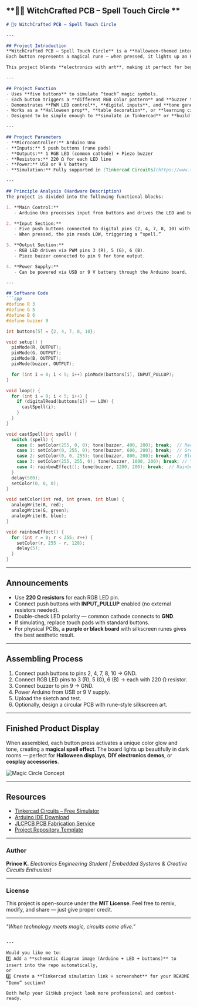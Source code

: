 **🧙‍♀️ WitchCrafted PCB – Spell Touch Circle **
---

````markdown
# 🧙‍♀️ WitchCrafted PCB – Spell Touch Circle

---

## Project Introduction
**WitchCrafted PCB – Spell Touch Circle** is a **Halloween-themed interactive magic board** powered by **Arduino Uno**.  
Each button represents a magical rune — when pressed, it lights up an RGB LED in colorful patterns and plays a short sound effect, simulating a spell-casting experience.  

This project blends **electronics with art**, making it perfect for beginners, makers, and Halloween contest entries such as **JLCPCB’s “Colorful Silkscreen Magic”**.

---

## Project Function
- Uses **five buttons** to simulate “touch” magic symbols.  
- Each button triggers a **different RGB color pattern** and **buzzer tone**.  
- Demonstrates **PWM LED control**, **digital inputs**, and **tone generation**.  
- Works as a **Halloween prop**, **table decoration**, or **learning circuit**.  
- Designed to be simple enough to **simulate in Tinkercad** or **build physically**.  

---

## Project Parameters
- **Microcontroller:** Arduino Uno  
- **Inputs:** 5 push buttons (rune pads)  
- **Outputs:** 1 RGB LED (common cathode) + Piezo buzzer  
- **Resistors:** 220 Ω for each LED line  
- **Power:** USB or 9 V battery  
- **Simulation:** Fully supported in [Tinkercad Circuits](https://www.tinkercad.com/circuits) or [Wokwi](https://wokwi.com)  

---

## Principle Analysis (Hardware Description)
The project is divided into the following functional blocks:

1. **Main Control:**  
   - Arduino Uno processes input from buttons and drives the LED and buzzer.

2. **Input Section:**  
   - Five push buttons connected to digital pins (2, 4, 7, 8, 10) with internal pull-ups enabled.  
   - When pressed, the pin reads LOW, triggering a “spell.”

3. **Output Section:**  
   - RGB LED driven via PWM pins 3 (R), 5 (G), 6 (B).  
   - Piezo buzzer connected to pin 9 for tone output.  

4. **Power Supply:**  
   - Can be powered via USB or 9 V battery through the Arduino board.

---

## Software Code
```cpp
#define R 3
#define G 5
#define B 6
#define buzzer 9

int buttons[5] = {2, 4, 7, 8, 10};

void setup() {
  pinMode(R, OUTPUT);
  pinMode(G, OUTPUT);
  pinMode(B, OUTPUT);
  pinMode(buzzer, OUTPUT);

  for (int i = 0; i < 5; i++) pinMode(buttons[i], INPUT_PULLUP);
}

void loop() {
  for (int i = 0; i < 5; i++) {
    if (digitalRead(buttons[i]) == LOW) {
      castSpell(i);
    }
  }
}

void castSpell(int spell) {
  switch (spell) {
    case 0: setColor(255, 0, 0); tone(buzzer, 400, 200); break;  // Red spell
    case 1: setColor(0, 255, 0); tone(buzzer, 600, 200); break;  // Green spell
    case 2: setColor(0, 0, 255); tone(buzzer, 800, 200); break;  // Blue spell
    case 3: setColor(255, 255, 0); tone(buzzer, 1000, 200); break; // Yellow spell
    case 4: rainbowEffect(); tone(buzzer, 1200, 200); break;  // Rainbow spell
  }
  delay(500);
  setColor(0, 0, 0);
}

void setColor(int red, int green, int blue) {
  analogWrite(R, red);
  analogWrite(G, green);
  analogWrite(B, blue);
}

void rainbowEffect() {
  for (int r = 0; r < 255; r++) {
    setColor(r, 255 - r, 128);
    delay(5);
  }
}
````

---

## Announcements

* Use **220 Ω resistors** for each RGB LED pin.
* Connect push buttons with **INPUT_PULLUP** enabled (no external resistors needed).
* Double-check LED polarity — common cathode connects to **GND**.
* If simulating, replace touch pads with standard buttons.
* For physical PCBs, a **purple or black board** with silkscreen runes gives the best aesthetic result.

---

## Assembling Process

1. Connect push buttons to pins 2, 4, 7, 8, 10 → GND.
2. Connect RGB LED pins to 3 (R), 5 (G), 6 (B) → each with 220 Ω resistor.
3. Connect buzzer to pin 9 → GND.
4. Power Arduino from USB or 9 V supply.
5. Upload the sketch and test.
6. Optionally, design a circular PCB with rune-style silkscreen art.

---

## Finished Product Display

When assembled, each button press activates a unique color glow and tone, creating a **magical spell effect**.
The board lights up beautifully in dark rooms — perfect for **Halloween displays**, **DIY electronics demos**, or **cosplay accessories**.

![Magic Circle Concept](https://upload.wikimedia.org/wikipedia/commons/thumb/f/f3/Pentacle.svg/512px-Pentacle.svg.png)

---

## Resources

* [Tinkercad Circuits – Free Simulator](https://www.tinkercad.com/circuits)
* [Arduino IDE Download](https://www.arduino.cc/en/software)
* [JLCPCB PCB Fabrication Service](https://jlcpcb.com)
* [Project Repository Template](https://github.com/)

---

### Author

**Prince K.**
*Electronics Engineering Student | Embedded Systems & Creative Circuits Enthusiast*

---

### License

This project is open-source under the **MIT License**.
Feel free to remix, modify, and share — just give proper credit.

---

*"When technology meets magic, circuits come alive."*

```

---

Would you like me to:  
1️⃣ Add a **schematic diagram image (Arduino + LED + buttons)** to insert into the repo automatically,  
or  
2️⃣ Create a **Tinkercad simulation link + screenshot** for your README “Demo” section?  

Both help your GitHub project look more professional and contest-ready.
```
